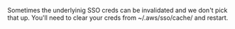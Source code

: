 Sometimes the underlyinig SSO creds can be invalidated and we don't pick that up. You'll need to clear your creds from ~/.aws/sso/cache/ and restart.
